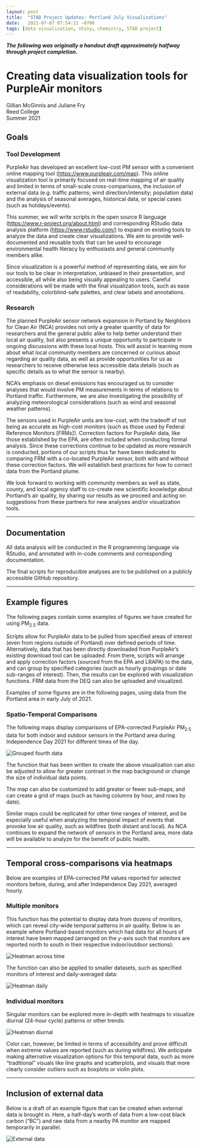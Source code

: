 ```yaml
---
layout: post
title:  "STAD Project Updates: Portland July Visualizations"
date:   2021-07-07 07:54:21 -0700
tags: [data visualization, shiny, chemistry, STAD project]
---
```


<b><i>The following was originally a handout draft approximately halfway through project completion.</i></b>

# Creating data visualization tools for PurpleAir monitors

Gillian McGinnis and Juliane Fry  
Reed College  
Summer 2021  

## Goals

### Tool Development

PurpleAir has developed an excellent low-cost PM sensor with a convenient online mapping tool (https://www.purpleair.com/map).  This online visualization tool is primarily focused on real-time mapping of air quality and limited in terms of small-scale cross-comparisons, the inclusion of external data (e.g. traffic patterns; wind direction/intensity; population data) and the analysis of seasonal averages, historical data, or special cases (such as holidays/events).

This summer, we will write scripts in the open source R language (https://www.r-project.org/about.html) and corresponding RStudio data analysis platform (https://www.rstudio.com/) to expand on existing tools to analyze the data and create clear visualizations. We aim to provide well-documented and reusable tools that can be used to encourage environmental health literacy by enthusiasts and general community members alike.

Since visualization is a powerful method of representing data, we aim for our tools to be clear in interpretation, unbiased in their presentation, and accessible, all while also being visually appealing to users. Careful considerations will be made with the final visualization tools, such as ease of readability, colorblind-safe palettes, and clear labels and annotations.


### Research

The planned PurpleAir sensor network expansion in Portland by Neighbors for Clean Air (NCA) provides not only a greater quantity of data for researchers and the general public alike to help better understand their local air quality, but also presents a unique opportunity to participate in ongoing discussions with these local hosts. This will assist in learning more about what local community members are concerned or curious about regarding air quality data, as well as provide opportunities for us as researchers to receive otherwise less accessible data details (such as specific details as to what the sensor is nearby).

NCA’s emphasis on diesel emissions has encouraged us to consider analyses that would involve PM measurements in terms of relations to Portland traffic. Furthermore, we are also investigating the possibility of analyzing meteorological considerations (such as wind and seasonal weather patterns).

The sensors used in PurpleAir units are low-cost, with the tradeoff of not being as accurate as high-cost monitors (such as those used by Federal Reference Monitors [FRMs]). Correction factors for PurpleAir data, like those established by the EPA, are often included when conducting formal analysis. Since these corrections continue to be updated as more research is conducted, portions of our scripts thus far have been dedicated to comparing FRM with a co-located PurpleAir sensor, both with and without these correction factors. We will establish best practices for how to correct data from the Portland plume.

We look forward to working with community members as well as state, county, and local agency staff to co-create new scientific knowledge about Portland’s air quality, by sharing our results as we proceed and  acting on suggestions from these partners for new analyses and/or visualization tools.

<hr>

## Documentation

All data analysis will be conducted in the R programming language via RStudio, and annotated with in-code comments and corresponding documentation.

The final scripts for reproducible analyses are to be published on a publicly accessible GitHub repository.

<hr>

## Example figures

The following pages contain some examples of figures we have created for using PM<sub>2.5</sub> data.

Scripts allow for PurpleAir data to be pulled from specified areas of interest (even from regions outside of Portland) over defined periods of time. Alternatively, data that has been directly downloaded from PurpleAir’s existing download tool can be uploaded. From there, scripts will arrange and apply correction factors (sourced from the EPA and LRAPA) to the data, and can group by specified categories (such as hourly groupings or date sub-ranges of interest). Then, the results can be explored with visualization functions. FRM data from the DEQ can also be uploaded and visualized.

Examples of some figures are in the following pages, using data from the Portland area in early July of 2021.

### Spatio-Temporal Comparisons

The following maps display comparisons of EPA-corrected PurpleAir PM<sub>2.5</sub> data for both indoor and outdoor sensors in the Portland area during Independence Day 2021 for different times of the day. 

![Grouped fourth data](/assets/visualizations/2021-07-image1.png)

The function that has been written to create the above visualization can also be adjusted to allow for greater contrast in the map background or change the size of individual data points.

The map can also be customized to add greater or fewer sub-maps, and can create a grid of maps (such as having columns by hour, and rows by date).

Similar maps could be replicated for other time ranges of interest, and be especially useful when analyzing the temporal impact of events that provoke low air quality, such as wildfires (both distant and local). As NCA continues to expand the network of sensors in the Portland area, more data will be available to analyze for the benefit of public health.

<hr>

## Temporal cross-comparisons via heatmaps

Below are examples of EPA-corrected PM values reported for selected monitors before, during, and after Independence Day 2021, averaged hourly.

### Multiple monitors

This function has the potential to display data from dozens of monitors, which can reveal city-wide temporal patterns in air quality. Below is an example where Portland-based monitors which had data for all hours of interest have been mapped (arranged on the _y_-axis such that monitors are reported north to south in their respective indoor/outdoor sections):

![Heatman across time](/assets/visualizations/2021-07-image2.png)

The function can also be applied to smaller datasets, such as specified monitors of interest and daily-averaged data:

![Heatman daily](/assets/visualizations/2021-07-image3.png)

### Individual monitors

Singular monitors can be explored more in-depth with heatmaps to visualize diurnal (24-hour cycle) patterns or other trends:

![Heatman diurnal](/assets/visualizations/2021-07-image4.png)

Color can, however, be limited in terms of accessibility and prove difficult when extreme values are reported (such as during wildfires). We anticipate making alternative visualization options for this temporal data, such as more “traditional” visuals like line graphs and scatterplots, and visuals that more clearly consider outliers such as boxplots or violin plots.

<hr>

## Inclusion of external data

Below is a draft of an example figure that can be created when external data is brought in. Here, a half-day’s worth of data from a low-cost black carbon (“BC”) and raw data from a nearby PA monitor are mapped temporarily in parallel.

![External data](/assets/visualizations/2021-07-image5.png)
